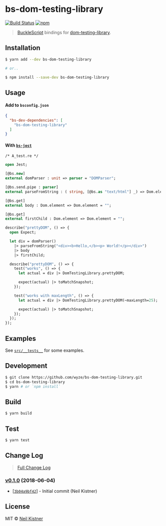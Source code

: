 # bs-dom-testing-library

[![Build Status][travis-image]][travis-url]
[![npm][npm-image]][npm-url]

> [BuckleScript](//github.com/BuckleScript/bucklescript) bindings for [dom-testing-library](//github.com/kentcdodds/dom-testing-library).

## Installation

```sh
$ yarn add --dev bs-dom-testing-library

# or..

$ npm install --save-dev bs-dom-testing-library
```

## Usage

#### Add to `bsconfig.json`

```json
{
  "bs-dev-dependencies": [
    "bs-dom-testing-library"
  ]
}
```

#### With [`bs-jest`](//github.com/reasonml-community/bs-jest)

```ocaml
/* A_test.re */

open Jest;

[@bs.new]
external domParser : unit => parser = "DOMParser";

[@bs.send.pipe : parser]
external parseFromString : ( string, [@bs.as "text/html"] _) => Dom.element = "";

[@bs.get]
external body : Dom.element => Dom.element = "";

[@bs.get]
external firstChild : Dom.element => Dom.element = "";

describe("prettyDOM", () => {
  open Expect;

  let div = domParser()
    |> parseFromString("<div><b>Hello,</b><p> World!</p></div>")
    |> body
    |> firstChild;

  describe("prettyDOM", () => {
    test("works", () => {
      let actual = div |> DomTestingLibrary.prettyDOM;

      expect(actual) |> toMatchSnapshot;
    });

    test("works with maxLength", () => {
      let actual = div |> DomTestingLibrary.prettyDOM(~maxLength=25);

      expect(actual) |> toMatchSnapshot;
    });
  });
});
```

## Examples

See [`src/__tests__`](src/__tests__) for some examples.

## Development

```sh
$ git clone https://github.com/wyze/bs-dom-testing-library.git
$ cd bs-dom-testing-library
$ yarn # or `npm install`
```

## Build

```sh
$ yarn build
```

## Test

```sh
$ yarn test
```

## Change Log

> [Full Change Log](changelog.md)

### [v0.1.0](https://github.com/wyze/bs-dom-testing-library/releases/tag/v0.1.0) (2018-06-04)

* [[`3b04a9bf42`](https://github.com/wyze/bs-dom-testing-library/commit/3b04a9bf42)] - Initial commit (Neil Kistner)

## License

MIT © [Neil Kistner](https://neilkistner.com)

[travis-image]: https://img.shields.io/travis/wyze/bs-dom-testing-library.svg?style=flat-square
[travis-url]: https://travis-ci.org/wyze/bs-dom-testing-library

[npm-image]: https://img.shields.io/npm/v/bs-dom-testing-library.svg?style=flat-square
[npm-url]: https://npm.im/bs-dom-testing-library

